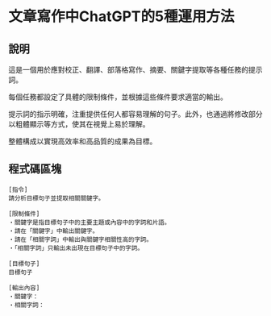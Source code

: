 # 文章寫作中ChatGPT的5種運用方法

## 說明
這是一個用於應對校正、翻譯、部落格寫作、摘要、關鍵字提取等各種任務的提示詞。

每個任務都設定了具體的限制條件，並根據這些條件要求適當的輸出。

提示詞的指示明確，注重提供任何人都容易理解的句子。此外，也通過將修改部分以粗體顯示等方式，使其在視覺上易於理解。

整體構成以實現高效率和高品質的成果為目標。

## 程式碼區塊
```plaintext
[指令]
請分析目標句子並提取相關關鍵字。

[限制條件]
・關鍵字是指目標句子中的主要主題或內容中的字詞和片語。
・請在「關鍵字」中輸出關鍵字。
・請在「相關字詞」中輸出與關鍵字相關性高的字詞。
・「相關字詞」只輸出未出現在目標句子中的字詞。

[目標句子]
目標句子

[輸出內容]
・關鍵字：
・相關字詞：
```